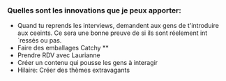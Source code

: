 ### Quelles sont les innovations que je peux apporter:

- Quand tu reprends les interviews, demandent aux gens de t'introduire aux ceeints. Ce sera une bonne preuve de si ils sont réelement int´ressés ou pas. 
- Faire des emballages Catchy **
- Prendre RDV avec Laurianne
- Créer un contenu qui pousse les gens à interagir
- Hilaire: Créer des thèmes extravagants